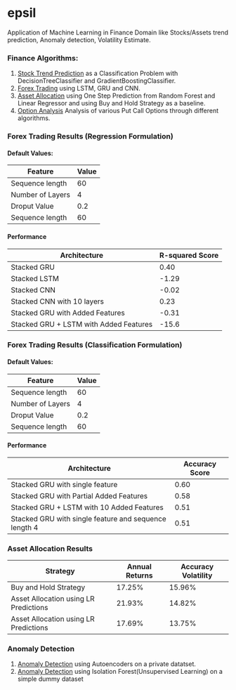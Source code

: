 # epsil
Application of Machine Learning in Finance Domain like Stocks/Assets trend prediction, Anomaly detection, Volatility Estimate.

### Finance Algorithms:
1. [Stock Trend Prediction](https://github.com/HSaurabh0919/epsil/blob/main/Finance/TrendPrediction_01.ipynb) as a Classification Problem with DecisionTreeClassifier and GradientBoostingClassifier.
2. [Forex Trading](https://github.com/HSaurabh0919/epsil/blob/main/Finance/forex_trading.ipynb) using LSTM, GRU and CNN.
3. [Asset Allocation](https://github.com/HSaurabh0919/epsil/blob/main/Finance/asset_allocation.ipynb) using One Step Prediction from Random Forest and Linear Regressor and using Buy and Hold Strategy as a baseline.
4. [Option Analysis](https://github.com/HSaurabh0919/epsil/tree/main/Options) Analysis of various Put Call Options through different algorithms.


### Forex Trading Results (Regression Formulation)
#### Default Values:
| Feature | Value|
| ----------- | ----------- |
| Sequence length | 60       |
| Number of Layers | 4      |
| Droput Value | 0.2       |
| Sequence length | 60       |

#### Performance
| Architecture | R-squared Score|
| ----------- | ----------- |
| Stacked GRU      | 0.40       |
| Stacked LSTM     | -1.29       |
| Stacked CNN     | -0.02       |
| Stacked CNN with 10 layers     | 0.23       |
| Stacked GRU with Added Features   | -0.31        |
| Stacked GRU + LSTM with Added Features   | -15.6        |

### Forex Trading Results (Classification Formulation)
#### Default Values:
| Feature | Value|
| ----------- | ----------- |
| Sequence length | 60       |
| Number of Layers | 4      |
| Droput Value | 0.2       |
| Sequence length | 60       |


#### Performance
| Architecture | Accuracy Score|
| ----------- | ----------- |
| Stacked GRU  with single feature   | 0.60       |
| Stacked GRU with Partial Added Features   | 0.58        |
| Stacked GRU + LSTM with 10 Added Features   | 0.51        |
| Stacked GRU  with single feature and sequence length 4  | 0.51       |

### Asset Allocation Results
| Strategy | Annual Returns | Accuracy Volatility | 
| ----------- | ----------- | ----------- |
| Buy and Hold Strategy  | 17.25%       | 15.96% |
| Asset Allocation using LR Predictions | 21.93% | 14.82% |
| Asset Allocation using LR Predictions  | 17.69% | 13.75% |


### Anomaly Detection
1. [Anomaly Detection](https://github.com/HSaurabh0919/epsil/blob/main/Anomaly_Detection/autoencoder.ipynb) using Autoencoders on a private datatset.
2. [Anomaly Detection](https://github.com/HSaurabh0919/epsil/blob/main/Finance/Anomaly_Detection/Anomaly_detection_01.ipynb) using Isolation Forest(Unsupervised Learning) on a simple dummy dataset
